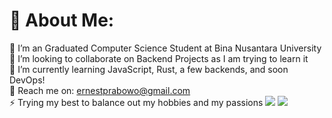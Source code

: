 # 💫 About Me:
🔭 I’m an Graduated Computer Science Student at Bina Nusantara University <br>👯 I’m looking to collaborate on Backend Projects as I am trying to learn it<br>🌱 I’m currently learning JavaScript, Rust, a few backends, and soon DevOps!<br>💬 Reach me on: ernestprabowo@gmail.com<br>⚡ Trying my best to balance out my hobbies and my passions
![](https://wakatime.com/share/@d53312de-458c-4c03-aa2d-666b8ca102a0/bc6927e3-09de-4b84-9755-ed6f383a4c42.svg)
![](https://wakatime.com/share/@d53312de-458c-4c03-aa2d-666b8ca102a0/2ccc6a81-49dc-4eea-916d-159db2466ab0.svg)

<!--## 🌐 Socials:
[![Instagram](https://img.shields.io/badge/Instagram-%23E4405F.svg?logo=Instagram&logoColor=white)](https://instagram.com/kraunanda) [![LinkedIn](https://img.shields.io/badge/LinkedIn-%230077B5.svg?logo=linkedin&logoColor=white)](https://linkedin.com/in/muhammad-dwi-ananda-b97797246) [![X](https://img.shields.io/badge/X-black.svg?logo=X&logoColor=white)](https://x.com/kraunanda) 

# 💻 Tech Stack:
![JavaScript](https://img.shields.io/badge/javascript-%23323330.svg?style=for-the-badge&logo=javascript&logoColor=%23F7DF1E) ![Python](https://img.shields.io/badge/python-3670A0?style=for-the-badge&logo=python&logoColor=ffdd54) ![TypeScript](https://img.shields.io/badge/typescript-%23007ACC.svg?style=for-the-badge&logo=typescript&logoColor=white) ![PHP](https://img.shields.io/badge/php-%23777BB4.svg?style=for-the-badge&logo=php&logoColor=white) ![HTML5](https://img.shields.io/badge/html5-%23E34F26.svg?style=for-the-badge&logo=html5&logoColor=white) ![CSS3](https://img.shields.io/badge/css3-%231572B6.svg?style=for-the-badge&logo=css3&logoColor=white) ![Vercel](https://img.shields.io/badge/vercel-%23000000.svg?style=for-the-badge&logo=vercel&logoColor=white) ![Bootstrap](https://img.shields.io/badge/bootstrap-%238511FA.svg?style=for-the-badge&logo=bootstrap&logoColor=white) ![Express.js](https://img.shields.io/badge/express.js-%23404d59.svg?style=for-the-badge&logo=express&logoColor=%2361DAFB) ![Laravel](https://img.shields.io/badge/laravel-%23FF2D20.svg?style=for-the-badge&logo=laravel&logoColor=white) ![NPM](https://img.shields.io/badge/NPM-%23CB3837.svg?style=for-the-badge&logo=npm&logoColor=white) ![NodeJS](https://img.shields.io/badge/node.js-6DA55F?style=for-the-badge&logo=node.js&logoColor=white) ![Nodemon](https://img.shields.io/badge/NODEMON-%23323330.svg?style=for-the-badge&logo=nodemon&logoColor=%BBDEAD) ![OpenCV](https://img.shields.io/badge/opencv-%23white.svg?style=for-the-badge&logo=opencv&logoColor=white) ![MySQL](https://img.shields.io/badge/mysql-4479A1.svg?style=for-the-badge&logo=mysql&logoColor=white) ![MongoDB](https://img.shields.io/badge/MongoDB-%234ea94b.svg?style=for-the-badge&logo=mongodb&logoColor=white) ![MariaDB](https://img.shields.io/badge/MariaDB-003545?style=for-the-badge&logo=mariadb&logoColor=white) ![Postgres](https://img.shields.io/badge/postgres-%23316192.svg?style=for-the-badge&logo=postgresql&logoColor=white) ![TensorFlow](https://img.shields.io/badge/TensorFlow-%23FF6F00.svg?style=for-the-badge&logo=TensorFlow&logoColor=white) ![GitHub](https://img.shields.io/badge/github-%23121011.svg?style=for-the-badge&logo=github&logoColor=white) ![Git](https://img.shields.io/badge/git-%23F05033.svg?style=for-the-badge&logo=git&logoColor=white) ![Notion](https://img.shields.io/badge/Notion-%23000000.svg?style=for-the-badge&logo=notion&logoColor=white)
# 📊 GitHub Stats:
![](https://github-readme-stats.vercel.app/api?username=krauchelli&theme=discord_old_blurple&hide_border=false&include_all_commits=true&count_private=false)<br/>
![](https://github-readme-streak-stats.herokuapp.com/?user=krauchelli&theme=discord_old_blurple&hide_border=false)<br/>
![](https://github-readme-stats.vercel.app/api/top-langs/?username=krauchelli&theme=discord_old_blurple&hide_border=false&include_all_commits=true&count_private=false&layout=compact)

## 🏆 GitHub Trophies
![](https://github-profile-trophy.vercel.app/?username=krauchelli&theme=discord_old_blurple&no-frame=false&no-bg=true&margin-w=4)

---
[![](https://visitcount.itsvg.in/api?id=krauchelli&icon=1&color=0)](https://visitcount.itsvg.in) -->

<!-- Proudly created with GPRM ( https://gprm.itsvg.in ) -->
